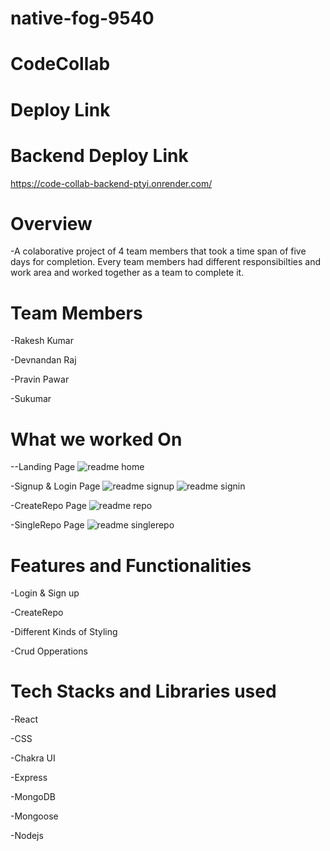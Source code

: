 # native-fog-9540

# CodeCollab

# Deploy Link

# Backend Deploy Link

https://code-collab-backend-ptyi.onrender.com/

# Overview

-A colaborative project of 4 team members that took a time span of five days for completion. Every team members had different responsibilties and work area and worked together as a team to complete it.


# Team Members

-Rakesh Kumar

-Devnandan Raj

-Pravin Pawar

-Sukumar

# What we worked On
--Landing Page
![readme home](https://github.com/rk28284/native-fog-9540/assets/115460777/984dd09e-e3c1-48f1-92d8-5d02f6af8447)

-Signup & Login Page
![readme signup](https://github.com/rk28284/native-fog-9540/assets/115460777/d367c592-3249-4c02-99cd-e4b0e3bcd721)
![readme signin](https://github.com/rk28284/native-fog-9540/assets/115460777/3cbdce3f-f988-4eb8-900e-408fe0d22b4d)

-CreateRepo Page
![readme repo](https://github.com/rk28284/native-fog-9540/assets/115460777/bf7c7e70-baea-413e-bbf0-060964eb5f9c)

-SingleRepo Page
![readme singlerepo](https://github.com/rk28284/native-fog-9540/assets/115460777/160d33c3-1c34-4b14-b1cf-02abe3f065f3)

# Features and Functionalities

-Login & Sign up

-CreateRepo

-Different Kinds of Styling

-Crud Opperations

# Tech Stacks and Libraries used

-React

-CSS

-Chakra UI

-Express

-MongoDB

-Mongoose

-Nodejs
